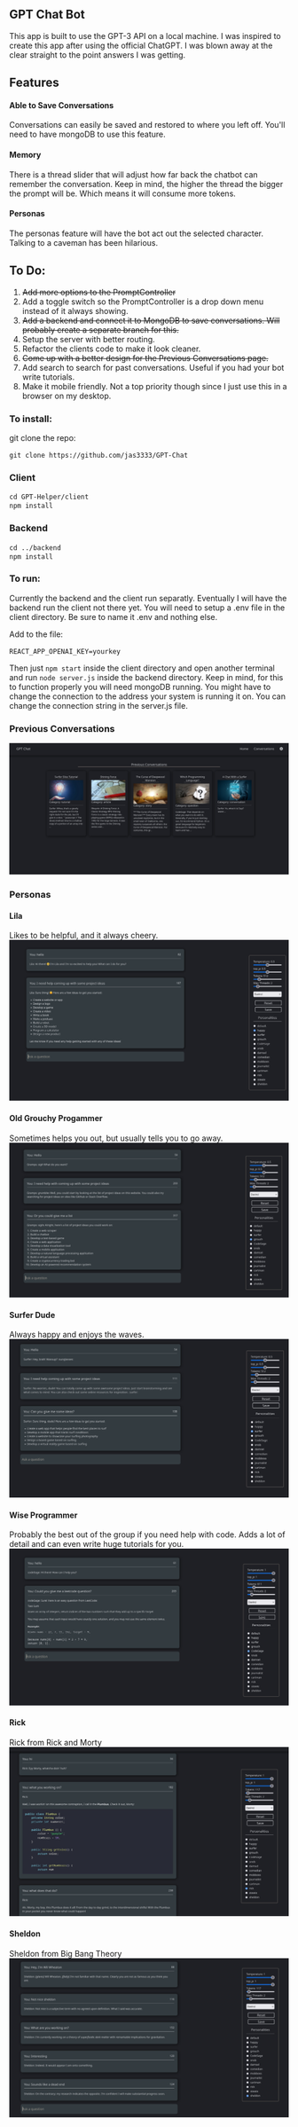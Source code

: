 ## GPT Chat Bot

This app is built to use the GPT-3 API on a local machine. I was inspired to create
this app after using the official ChatGPT. I was blown away at the clear straight to the point answers I was getting.

## Features

#### Able to Save Conversations

Conversations can easily be saved and restored to where you left off.
You'll need to have mongoDB to use this feature.

#### Memory

There is a thread slider that will adjust how far back the chatbot can
remember the conversation. Keep in mind, the higher the thread the bigger
the prompt will be. Which means it will consume more tokens.

#### Personas

The personas feature will have the bot act out the selected character.
Talking to a caveman has been hilarious.

## To Do:

1. ~~Add more options to the PromptController~~
2. Add a toggle switch so the PromptController is a drop down menu instead of it always showing.
3. ~~Add a backend and connect it to MongoDB to save conversations. Will probably create a separate branch for this.~~
4. Setup the server with better routing.
5. Refactor the clients code to make it look cleaner.
6. ~~Come up with a better design for the Previous Conversations page.~~
7. Add search to search for past conversations. Useful if you had your bot write tutorials.
8. Make it mobile friendly. Not a top priority though since I just use this in a browser on my desktop.

### To install:

git clone the repo:

```
git clone https://github.com/jas3333/GPT-Chat
```

### Client

```
cd GPT-Helper/client
npm install
```

### Backend

```
cd ../backend
npm install
```

### To run:

Currently the backend and the client run separatly. Eventually I will have the backend run the client not there yet.
You will need to setup a .env file in the client directory. Be sure to name it .env and nothing else.

Add to the file:

```
REACT_APP_OPENAI_KEY=yourkey
```

Then just `npm start` inside the client directory and open another terminal and run `node server.js` inside the backend directory.
Keep in mind, for this to function properly you will need mongoDB running. You might have to change the connection
to the address your system is running it on. You can change the connection string in the server.js file.

### Previous Conversations

![](images/previousconvo.png)

### Personas

#### Lila

Likes to be helpful, and it always cheery.
![](images/lila.png)

#### Old Grouchy Progammer

Sometimes helps you out, but usually tells you to go away.
![](images/grouch2.png)

#### Surfer Dude

Always happy and enjoys the waves.
![](images/surfer2.png)

#### Wise Programmer

Probably the best out of the group if you need help with code. Adds a lot of detail and can even write huge tutorials for you.
![](images/sage.png)

#### Rick

Rick from Rick and Morty
![](images/rick.png)

#### Sheldon

Sheldon from Big Bang Theory
![](images/sheldon.png)
